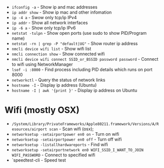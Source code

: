 * `ifconfig -a` - Show ip and mac addresses
* `ip addr show` - Show ip mac and other infomation
* `ip -4 a` - Swow only tcp/ip IPv4
* `ip addr` - Show all network interfaces
* `ip -6 a` - Show only tcp/ip IPv6
* `netstat -tulpn` - Show open ports (use sudo to show PID/Program name)
* `netstat -rn | grep -P "default|UG"` - Show router ip address
* `nmcli device wifi list` - Show wifi list
* `nmcli connection show` - Show connected wifi
* `nmcli device wifi connect SSID_or_BSSID password password` - Connect to wifi using NetworkManager
* `lsof -i :8000` - Find process including PID details which runs on port 8000
* `networkctl` - Query the status of network links
* `hostname -I` - Display ip address (Ubuntu)
* `hostname -I | awk '{print }'` - Display ip address on Ubuntu

# Wifi (mostly OSX)
* `/System/Library/PrivateFrameworks/Apple80211.framework/Versions/A/Resources/airport scan` - Scan wifi (osx);
* `networksetup -setairportpower en0 on` - Turn on wifi
* `networksetup -setairportpower en0 off` - Turn off wifi
* `networksetup -listallhardwareports` - Find wifi
* `networksetup -setairportnetwork en0 WIFI_SSID_I_WANT_TO_JOIN WIFI_PASSWORD` - Connect to specified wifi
* `speedtest-cli - Speed test
